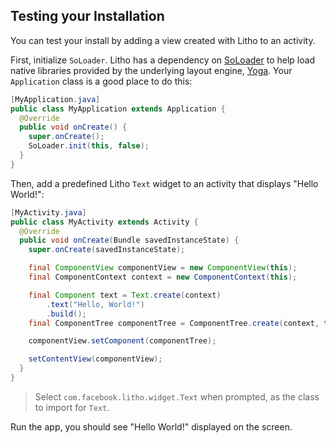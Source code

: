 <block class="gradle buck" />

## Testing your Installation

You can test your install by adding a view created with Litho to an activity.

First, initialize `SoLoader`. Litho has a dependency on [SoLoader](https://github.com/facebook/SoLoader) to help load native libraries provided by the underlying layout engine, [Yoga](https://facebook.github.io/yoga/). Your `Application` class is a good place to do this:

```java
[MyApplication.java]
public class MyApplication extends Application {
  @Override
  public void onCreate() {
    super.onCreate();
    SoLoader.init(this, false);
  }
}
```

Then, add a predefined Litho `Text` widget to an activity that displays "Hello World!":

```java
[MyActivity.java]
public class MyActivity extends Activity {
  @Override
  public void onCreate(Bundle savedInstanceState) {
    super.onCreate(savedInstanceState);

    final ComponentView componentView = new ComponentView(this);
    final ComponentContext context = new ComponentContext(this);

    final Component text = Text.create(context)
        .text("Hello, World!")
        .build();
    final ComponentTree componentTree = ComponentTree.create(context, text).build();

    componentView.setComponent(componentTree);

    setContentView(componentView);
  }
}
```

> Select `com.facebook.litho.widget.Text` when prompted, as the class to import for `Text`.

Run the app, you should see "Hello World!" displayed on the screen.

